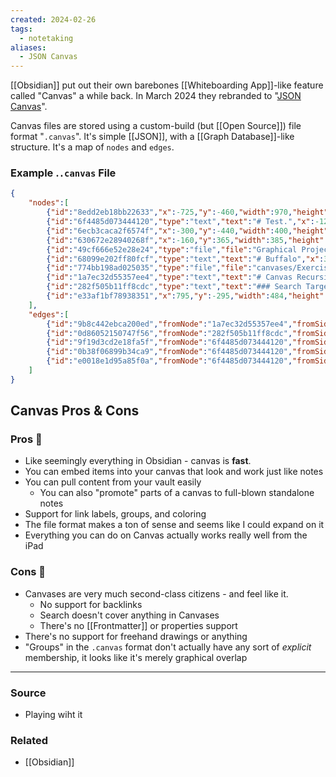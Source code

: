 ```yaml
---
created: 2024-02-26
tags:
  - notetaking
aliases:
  - JSON Canvas
---
```

[[Obsidian]] put out their own barebones [[Whiteboarding App]]-like feature called "Canvas" a while back. In March 2024 they rebranded to "[JSON Canvas](https://jsoncanvas.org/)". 

Canvas files are stored using a custom-build (but [[Open Source]]) file format "`.canvas`". It's simple [[JSON]], with a [[Graph Database]]-like structure. It's a map of `nodes` and `edges`.
### Example .`.canvas` File
```JSON
{
	"nodes":[
		{"id":"8edd2eb18bb22633","x":-725,"y":-460,"width":970,"height":1115,"color":"6","type":"group","label":"Embedding Scopes"},
		{"id":"6f4485d073444120","type":"text","text":"# Test.","x":-125,"y":100,"width":250,"height":60},
		{"id":"6ecb3caca2f6574f","x":-300,"y":-440,"width":400,"height":400,"type":"file","file":"Graphical Project Tracking.md"},
		{"id":"630672e28940268f","x":-160,"y":365,"width":385,"height":270,"type":"file","file":"Graphical Project Tracking.md","subpath":"#^fa9d7d"},
		{"id":"49cf666e52e28e24","type":"file","file":"Graphical Project Tracking.md","subpath":"#Tooling","x":-705,"y":230,"width":405,"height":200},
		{"id":"68099e202ff80fcf","type":"text","text":"# Buffalo","x":345,"y":-240,"width":250,"height":60},
		{"id":"774bb198ad025035","type":"file","file":"canvases/Exercise Canvas.canvas","x":395,"y":165,"width":400,"height":400},
		{"id":"1a7ec32d55357ee4","type":"text","text":"# Canvas Recursion","x":395,"y":-65,"width":400,"height":70},
		{"id":"282f505b11ff8cdc","type":"text","text":"### Search Target","x":470,"y":-440,"width":250,"height":60},
		{"id":"e33af1bf78938351","x":795,"y":-295,"width":484,"height":171,"type":"text","text":"# A More Substantial Card\nContains some stuff under the header. Including:\n- [x] A completed task!"}
	],
	"edges":[
		{"id":"9b8c442ebca200ed","fromNode":"1a7ec32d55357ee4","fromSide":"bottom","toNode":"774bb198ad025035","toSide":"top","label":"Works!"},
		{"id":"0d86052150747f56","fromNode":"282f505b11ff8cdc","fromSide":"bottom","toNode":"68099e202ff80fcf","toSide":"top","label":"Sadly doesn't work"},
		{"id":"9f19d3cd2e18fa5f","fromNode":"6f4485d073444120","fromSide":"top","toNode":"6ecb3caca2f6574f","toSide":"bottom","color":"3","label":"Embed to note"},
		{"id":"0b38f06899b34ca9","fromNode":"6f4485d073444120","fromSide":"left","toNode":"49cf666e52e28e24","toSide":"top","color":"4","label":"Embed to Heading"},
		{"id":"e0018e1d95a85f0a","fromNode":"6f4485d073444120","fromSide":"bottom","toNode":"630672e28940268f","toSide":"top","color":"5","label":"Embed to Block"}
	]
}
```

## Canvas Pros & Cons
### Pros 💪
- Like seemingly everything in Obsidian - canvas is **fast**.
- You can embed items into your canvas that look and work just like notes
- You can pull content from your vault easily
	- You can also "promote" parts of a canvas to full-blown standalone notes
- Support for link labels, groups, and coloring
- The file format makes a ton of sense and seems like I could expand on it
- Everything you can do on Canvas actually works really well from the iPad
### Cons 🫤
- Canvases are very much second-class citizens - and feel like it.
	- No support for backlinks
	- Search doesn't cover anything in Canvases
	- There's no [[Frontmatter]] or properties support
- There's no support for freehand drawings or anything
- "Groups" in the `.canvas` format don't actually have any sort of *explicit* membership, it looks like it's merely graphical overlap

****
### Source
- Playing wiht it
### Related
- [[Obsidian]]